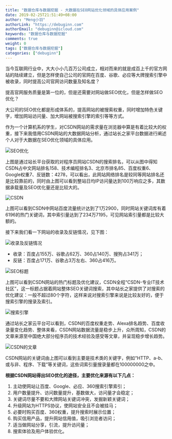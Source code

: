 ```yaml
---
title: "数据仓库与数据挖掘 - 大数据在SEO网站优化领域的具体应用案例"
date: 2019-02-25T21:51:49+08:00
author: "Meng小羽"
authorLink: "https://debuginn.com"
authorEmail: "debuginn@icloud.com"
keywords: "数据仓库与数据挖掘"
comments: true
weight: 0
tags: ["数据仓库与数据挖掘"]
categories: ["debuginn"]
---
```


当今互联网行业中，大大小小几百万公司成立，相对而来的就是成百上千的官方网站的陆续建立，但是怎样使自己公司的官网在百度、谷歌、必应等大牌搜索引擎中被收录，同时提高公司官网访问数量及知名度？

提高官网服务质量是第一位的，但是还需要对网站做SEO优化，但是怎样做SEO优化？

大公司的SEO优化都是形成体系的，提高网站的被搜索权重，同时增加特色关键字，增加网站访问量、加大网站被搜索引擎的索引等等方式。

作为一个计算机系的学生，对CSDN网站的需求量在浏览器中算是有着比较大的权重，接下来我借用CSDN网站的大数据网站分析，通过站长之家平台数据进行阐述个人对于大数据在SEO优化领域的具体应用。

![SEO优化](https://static.debuginn.com/202303262153884.png)

上图是通过站长平台获取的对程序员网站CSDN的搜索排名，可以从图中得知CSDN占中文网站排名158、技术编程排名3、北京市排名85、百度权重6、Google权重7、反链数：4278，可以看出，此网站网络排名是较同等网站排名还是比较靠前的，同时由上图可以看到整站日均IP访问量达到100万响应之多，其数据承载量及SEO优化量还是比较大的。

![CSDN](https://static.debuginn.com/202303262154244.png)

上图可以看到CSDN中网站百度流量统计达到了1万2900，同时网站关键词库有着6196的热门关键词，其中索引量达到了234万7195，可见网站索引量都是比较大额的。

接下来我们看一下网站的收录及反链情况，见下图：

![收录及反链情况](https://static.debuginn.com/202303262154409.png)

- 收录：百度占155万、谷歌占62万、360占140万、搜狗占341万； 
- 反链：百度占171万、谷歌占3万左右、360占416万。

![SEO标题](https://static.debuginn.com/202303262155903.png)

上图可以看到CSDN网站的热门标题及优化建议，CSDN全程“CSDN-专业IT技术社区”，这一标题占据着网站整体SEO关键词搜索，其中站长之家提供了对搜索的优化建议：一般不超过80个字符，这样来说对搜索引擎来说是比较友好的，便于搜索引擎的搜录及索引。

![搜索引擎](https://static.debuginn.com/202303262156571.png)

通过站长之家云平台可以看到，CSDN的百度权重走势、Alexa排名趋势、百度收录量变化趋势、整体来看，CSDN网站数据流量是稳步上升，众所周知，CSDN的文章来源至中国绝大部分程序员的技术经验及感受等文章，并呈现稳步增长趋势。

![CSDN的文章](https://static.debuginn.com/202303262156187.png)

CSDN网站的关键词由上图可以看到主要是技术类的关键字，例如“HTTP、a-b、或与非、程序、下载”等关键词，这些词索引量搜录量都在100000000之中。

**根据CSDN网站得出SEO优化的途径，主要优化来源有以下几点：**

1. 主动使网站让百度、Google、必应、360搜索引擎索引； 
2. 用户数量提升、访问数量提升，基数做大，访问量才会稳定； 
3. 关键词尽量不要和大牌网站关键词冲突，发掘新颖关键词； 
4. 升级网站为HTTPS协议，使网站安全且不会被挂马； 
5. 必要时购买百度、360权重，提升搜索时展示位置； 
6. 购买信用产品，提升网站信用值，吸引浏览者访问； 
7. 适当做网站分享，引流，提升访问量； 
8. 搜索体验及用户体验优化。